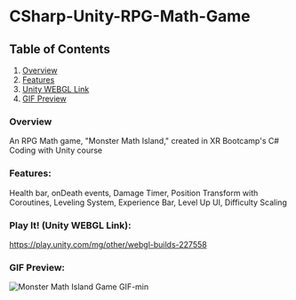 # CSharp-Unity-RPG-Math-Game
## Table of Contents
1. [Overview](#Overview)
2. [Features](#Features)
3. [Unity WEBGL Link](#Unity-WebGL-Link)
4. [GIF Preview](#GIF-Preview)

### Overview

An RPG Math game, "Monster Math Island," created in XR Bootcamp's C# Coding with Unity course
 
### Features: 

Health bar, onDeath events, Damage Timer, Position Transform with Coroutines, Leveling System, Experience Bar, Level Up UI, Difficulty Scaling

### Play It! (Unity WEBGL Link):

https://play.unity.com/mg/other/webgl-builds-227558

### GIF Preview:

![Monster Math Island Game GIF-min](https://user-images.githubusercontent.com/45078724/181880022-c8d7e234-ff09-47c9-b5d2-afae7a844bd7.gif)
